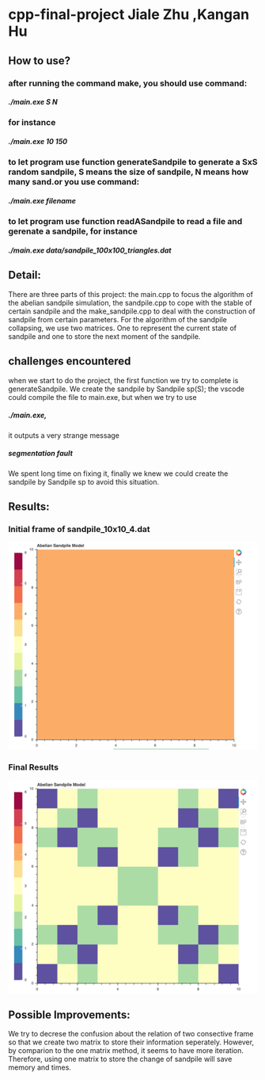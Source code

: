 # cpp-final-project Jiale Zhu ,Kangan Hu
## How to use?
### after running the command make, you should use command:
##### ./main.exe S N 
### for instance
##### ./main.exe 10 150 
### to let program use function generateSandpile to generate a SxS random sandpile, S means the size of sandpile, N means how many sand.or you use command:
##### ./main.exe filename
### to let program use function readASandpile to read a file and gerenate a sandpile, for instance 
##### ./main.exe data/sandpile_100x100_triangles.dat

## Detail:
There are three parts of this project: the main.cpp to focus the algorithm of the abelian sandpile simulation, the sandpile.cpp to cope with the stable of certain sandpile and the make_sandpile.cpp to deal with the construction of sandpile from certain parameters.
For the algorithm of the sandpile collapsing, we use two matrices. One to represent the current state of sandpile and one to store the next moment of the sandpile.

## challenges encountered
when we start to do the project, the first function we try to complete is generateSandpile. We create the sandpile by Sandpile sp(S); the vscode could compile the file to main.exe, but when we try to use 
##### ./main.exe, 
it outputs a very strange message
##### segmentation fault
We spent long time on fixing it, finally we knew we could create the sandpile by Sandpile sp to avoid this situation.

## Results:
<p align="center">
	<h3>Initial frame of sandpile_10x10_4.dat</h3>
	<img src="./img/Initial.png" />
	<h3>Final Results</h3>
	<img src="./img/End.png" />
</p>

## Possible Improvements:
We try to decrese the confusion about the relation of two consective frame so that we create two matrix to store their information seperately. However, by comparion to the one matrix method, it seems to have more iteration. Therefore, using one matrix to store the change of sandpile will save memory and times. 

